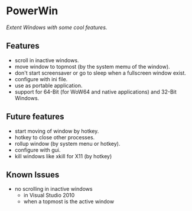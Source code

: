PowerWin
========

*Extent Windows with some cool features.*

Features
--------

* scroll in inactive windows.
* move window to topmost (by the system memu of the window).
* don't start screensaver or go to sleep when a fullscreen window exist.
* configure with ini file.
* use as portable application.
* support for 64-Bit (for WoW64 and native applications) and 32-Bit Windows.

Future features
---------------

* start moving of window by hotkey.
* hotkey to close other processes.
* rollup window (by system menu or hotkey).
* configure with gui.
* kill windows like xkill for X11 (by hotkey)

Known Issues
------------

* no scrolling in inactive windows
  * in Visual Studio 2010
  * when a topmost is the active window

